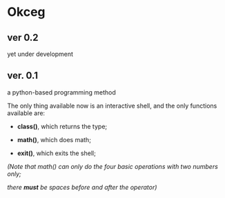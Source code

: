 Okceg
=====
## ver 0.2

yet under development

## ver. 0.1

a python-based programming method

The only thing available now is an interactive shell, and the only functions available are:

* <strong>class()</strong>, which returns the type;

* <strong>math()</strong>, which does math;

* <strong>exit()</strong>, which exits the shell;

<em>(Note that math() can only do the four basic operations with two numbers only;</em>

<em>there <strong>must</strong> be spaces before and after the operator)</em>
